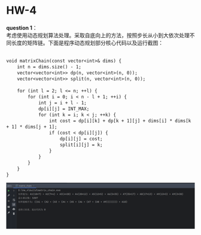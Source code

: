 # HW-4

**question 1**：  
考虑使用动态规划算法处理。采取自底向上的方法，按照步长从小到大依次处理不同长度的矩阵链。下面是程序动态规划部分核心代码以及运行截图：

~~~

void matrixChain(const vector<int>& dims) {
    int n = dims.size() - 1;
    vector<vector<int>> dp(n, vector<int>(n, 0));
    vector<vector<int>> split(n, vector<int>(n, 0));

    for (int l = 2; l <= n; ++l) {
        for (int i = 0; i < n - l + 1; ++i) {
            int j = i + l - 1;
            dp[i][j] = INT_MAX;
            for (int k = i; k < j; ++k) {
                int cost = dp[i][k] + dp[k + 1][j] + dims[i] * dims[k + 1] * dims[j + 1];
                if (cost < dp[i][j]) {
                    dp[i][j] = cost;
                    split[i][j] = k;
                }
            }
        }
    }
}

~~~

![matrix_chain](https://github.com/2005Andy/SE3701-01/raw/HW-4/matrix_chain.png)

